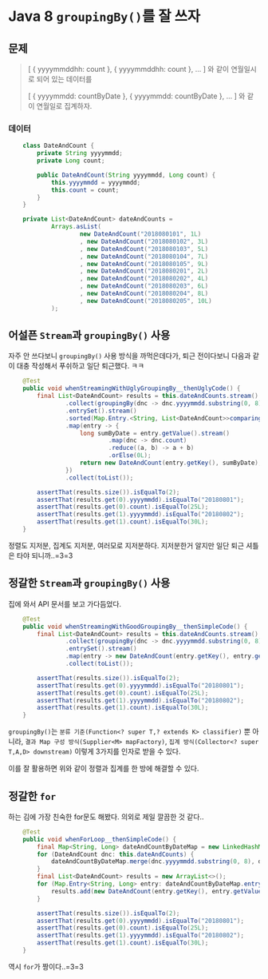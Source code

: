 # Java 8 `groupingBy()`를 잘 쓰자

## 문제

>[ { yyyymmddhh: count }, { yyyymmddhh: count }, ... ] 와 같이 연월일시로 되어 있는 데이터를
>
>[ { yyyymmdd: countByDate }, { yyyymmdd: countByDate }, ... ] 와 같이 연월일로 집계하자.

### 데이터

```java
    class DateAndCount {
        private String yyyymmdd;
        private Long count;

        public DateAndCount(String yyyymmdd, Long count) {
            this.yyyymmdd = yyyymmdd;
            this.count = count;
        }
    }

    private List<DateAndCount> dateAndCounts =
            Arrays.asList(
                    new DateAndCount("2018080101", 1L)
                    , new DateAndCount("2018080102", 3L)
                    , new DateAndCount("2018080103", 5L)
                    , new DateAndCount("2018080104", 7L)
                    , new DateAndCount("2018080105", 9L)
                    , new DateAndCount("2018080201", 2L)
                    , new DateAndCount("2018080202", 4L)
                    , new DateAndCount("2018080203", 6L)
                    , new DateAndCount("2018080204", 8L)
                    , new DateAndCount("2018080205", 10L)
            );
```


## 어설픈 `Stream`과 `groupingBy()` 사용

자주 안 쓰다보니 `groupingBy()` 사용 방식을 까먹은데다가, 퇴근 전이다보니 다음과 같이 대충 작성해서 푸쉬하고 일단 퇴근했다. ㅋㅋ

```java
    @Test
    public void whenStreamingWithUglyGroupingBy__thenUglyCode() {
        final List<DateAndCount> results = this.dateAndCounts.stream()
                .collect(groupingBy(dnc -> dnc.yyyymmdd.substring(0, 8)))
                .entrySet().stream()
                .sorted(Map.Entry.<String, List<DateAndCount>>comparingByKey())
                .map(entry -> {
                    long sumByDate = entry.getValue().stream()
                            .map(dnc -> dnc.count)
                            .reduce((a, b) -> a + b)
                            .orElse(0L);
                    return new DateAndCount(entry.getKey(), sumByDate);
                })
                .collect(toList());

        assertThat(results.size()).isEqualTo(2);
        assertThat(results.get(0).yyyymmdd).isEqualTo("20180801");
        assertThat(results.get(0).count).isEqualTo(25L);
        assertThat(results.get(1).yyyymmdd).isEqualTo("20180802");
        assertThat(results.get(1).count).isEqualTo(30L);
    }
```

정렬도 지저분, 집계도 지저분, 여러모로 지저분하다. 지저분한거 알지만 일단 퇴근 셔틀은 타야 되니까..=3=3

## 정갈한 `Stream`과 `groupingBy()` 사용

집에 와서 API 문서를 보고 가다듬었다.

```java
    @Test
    public void whenStreamingWithGoodGroupingBy__thenSimpleCode() {
        final List<DateAndCount> results = this.dateAndCounts.stream()
                .collect(groupingBy(dnc -> dnc.yyyymmdd.substring(0, 8), LinkedHashMap::new, summingLong(dnc -> dnc.count)))
                .entrySet().stream()
                .map(entry -> new DateAndCount(entry.getKey(), entry.getValue()))
                .collect(toList());

        assertThat(results.size()).isEqualTo(2);
        assertThat(results.get(0).yyyymmdd).isEqualTo("20180801");
        assertThat(results.get(0).count).isEqualTo(25L);
        assertThat(results.get(1).yyyymmdd).isEqualTo("20180802");
        assertThat(results.get(1).count).isEqualTo(30L);
    }
```
`groupingBy()`는 `분류 기준(Function<? super T,? extends K> classifier)` 뿐 아니라, `결과 Map 구성 방식(Supplier<M> mapFactory)`, `집계 방식(Collector<? super T,A,D> downstream)` 이렇게 3가지를 인자로 받을 수 있다. 

이를 잘 활용하면 위와 같이 정렬과 집계를 한 방에 해결할 수 있다.

## 정갈한 `for`

하는 김에 가장 친숙한 for문도 해봤다. 의외로 제일 깔끔한 것 같다..

```java
    @Test
    public void whenForLoop__thenSimpleCode() {
        final Map<String, Long> dateAndCountByDateMap = new LinkedHashMap<>();
        for (DateAndCount dnc: this.dateAndCounts) {
            dateAndCountByDateMap.merge(dnc.yyyymmdd.substring(0, 8), dnc.count, (a, b) -> a + b);
        }
        final List<DateAndCount> results = new ArrayList<>();
        for (Map.Entry<String, Long> entry: dateAndCountByDateMap.entrySet()) {
            results.add(new DateAndCount(entry.getKey(), entry.getValue()));
        }

        assertThat(results.size()).isEqualTo(2);
        assertThat(results.get(0).yyyymmdd).isEqualTo("20180801");
        assertThat(results.get(0).count).isEqualTo(25L);
        assertThat(results.get(1).yyyymmdd).isEqualTo("20180802");
        assertThat(results.get(1).count).isEqualTo(30L);
    }
```

역시 `for`가 짱이다..=3=3
